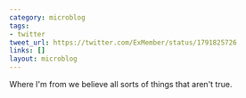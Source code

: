 ```yaml
---
category: microblog
tags:
- twitter
tweet_url: https://twitter.com/ExMember/status/1791825726
links: []
layout: microblog
---
```

Where I'm from we believe all sorts of things that aren't true.
